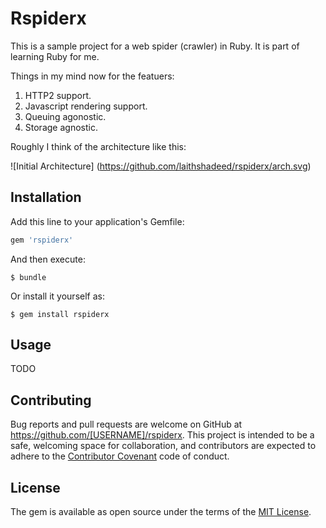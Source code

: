 # Rspiderx

This is a sample project for a web spider (crawler) in Ruby. It is part
of learning Ruby for me.

Things in my mind now for the featuers:
1. HTTP2 support.
2. Javascript rendering support.
3. Queuing agonostic.
4. Storage agnostic.

Roughly I think of the architecture like this:

![Initial Architecture]
(https://github.com/laithshadeed/rspiderx/arch.svg)


## Installation

Add this line to your application's Gemfile:

```ruby
gem 'rspiderx'
```

And then execute:

    $ bundle

Or install it yourself as:

    $ gem install rspiderx

## Usage

TODO

## Contributing

Bug reports and pull requests are welcome on GitHub at https://github.com/[USERNAME]/rspiderx. This project is intended to be a safe, welcoming space for collaboration, and contributors are expected to adhere to the [Contributor Covenant](http://contributor-covenant.org) code of conduct.


## License

The gem is available as open source under the terms of the [MIT License](http://opensource.org/licenses/MIT).

